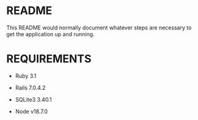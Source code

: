 # README

This README would normally document whatever steps are necessary to get the
application up and running.

# REQUIREMENTS

* Ruby 3.1

* Rails 7.0.4.2

* SQLite3 3.40.1

* Node v18.7.0
